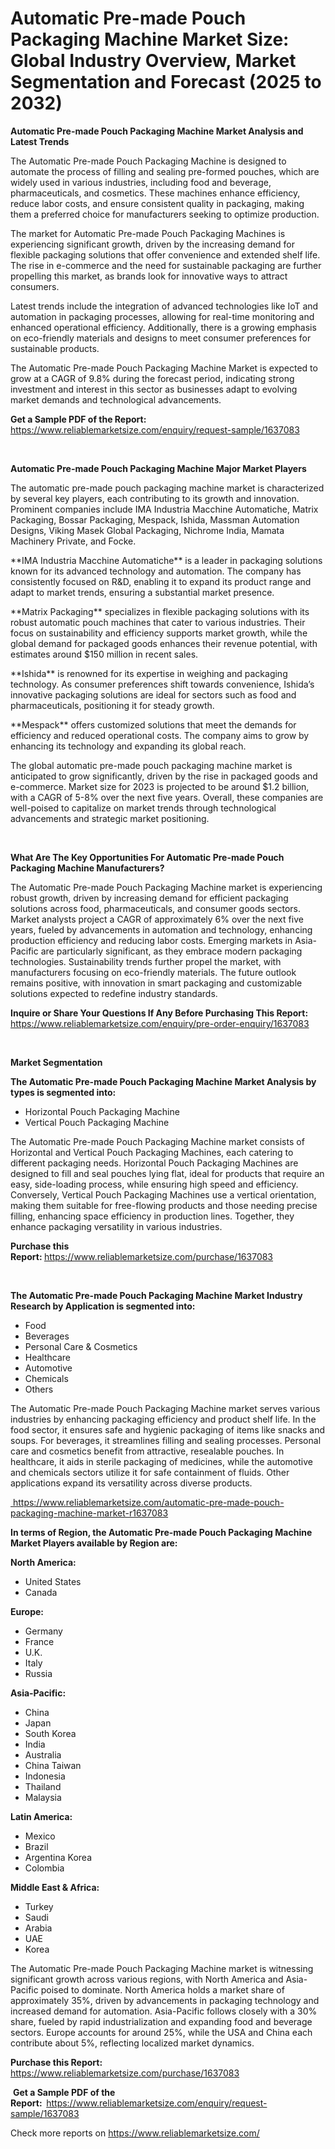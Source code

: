 <p><h1>Automatic Pre-made Pouch Packaging Machine Market Size: Global Industry Overview, Market Segmentation and Forecast (2025 to 2032)</h1></p><p><strong>Automatic Pre-made Pouch Packaging Machine Market Analysis and Latest Trends</strong></p>
<p><p>The Automatic Pre-made Pouch Packaging Machine is designed to automate the process of filling and sealing pre-formed pouches, which are widely used in various industries, including food and beverage, pharmaceuticals, and cosmetics. These machines enhance efficiency, reduce labor costs, and ensure consistent quality in packaging, making them a preferred choice for manufacturers seeking to optimize production.</p><p>The market for Automatic Pre-made Pouch Packaging Machines is experiencing significant growth, driven by the increasing demand for flexible packaging solutions that offer convenience and extended shelf life. The rise in e-commerce and the need for sustainable packaging are further propelling this market, as brands look for innovative ways to attract consumers. </p><p>Latest trends include the integration of advanced technologies like IoT and automation in packaging processes, allowing for real-time monitoring and enhanced operational efficiency. Additionally, there is a growing emphasis on eco-friendly materials and designs to meet consumer preferences for sustainable products.</p><p>The Automatic Pre-made Pouch Packaging Machine Market is expected to grow at a CAGR of 9.8% during the forecast period, indicating strong investment and interest in this sector as businesses adapt to evolving market demands and technological advancements.</p></p>
<p><strong>Get a Sample PDF of the Report:&nbsp;</strong> <a href="https://www.reliablemarketsize.com/enquiry/request-sample/1637083?utm_campaign=3178&utm_medium=2&utm_source=Github&utm_content=ia&utm_term=23032025&utm_id=automatic-pre-made-pouch-packaging-machine">https://www.reliablemarketsize.com/enquiry/request-sample/1637083</a></p>
<p>&nbsp;</p>
<p><strong>Automatic Pre-made Pouch Packaging Machine Major Market Players</strong></p>
<p><p>The automatic pre-made pouch packaging machine market is characterized by several key players, each contributing to its growth and innovation. Prominent companies include IMA Industria Macchine Automatiche, Matrix Packaging, Bossar Packaging, Mespack, Ishida, Massman Automation Designs, Viking Masek Global Packaging, Nichrome India, Mamata Machinery Private, and Focke.</p><p>**IMA Industria Macchine Automatiche** is a leader in packaging solutions known for its advanced technology and automation. The company has consistently focused on R&D, enabling it to expand its product range and adapt to market trends, ensuring a substantial market presence.</p><p>**Matrix Packaging** specializes in flexible packaging solutions with its robust automatic pouch machines that cater to various industries. Their focus on sustainability and efficiency supports market growth, while the global demand for packaged goods enhances their revenue potential, with estimates around $150 million in recent sales.</p><p>**Ishida** is renowned for its expertise in weighing and packaging technology. As consumer preferences shift towards convenience, Ishida’s innovative packaging solutions are ideal for sectors such as food and pharmaceuticals, positioning it for steady growth.</p><p>**Mespack** offers customized solutions that meet the demands for efficiency and reduced operational costs. The company aims to grow by enhancing its technology and expanding its global reach.</p><p>The global automatic pre-made pouch packaging machine market is anticipated to grow significantly, driven by the rise in packaged goods and e-commerce. Market size for 2023 is projected to be around $1.2 billion, with a CAGR of 5-8% over the next five years. Overall, these companies are well-poised to capitalize on market trends through technological advancements and strategic market positioning.</p></p>
<p>&nbsp;</p>
<p><strong>What Are The Key Opportunities For Automatic Pre-made Pouch Packaging Machine Manufacturers?</strong></p>
<p><p>The Automatic Pre-made Pouch Packaging Machine market is experiencing robust growth, driven by increasing demand for efficient packaging solutions across food, pharmaceuticals, and consumer goods sectors. Market analysts project a CAGR of approximately 6% over the next five years, fueled by advancements in automation and technology, enhancing production efficiency and reducing labor costs. Emerging markets in Asia-Pacific are particularly significant, as they embrace modern packaging technologies. Sustainability trends further propel the market, with manufacturers focusing on eco-friendly materials. The future outlook remains positive, with innovation in smart packaging and customizable solutions expected to redefine industry standards.</p></p>
<p><strong>Inquire or Share Your Questions If Any Before Purchasing This Report:</strong> <a href="https://www.reliablemarketsize.com/enquiry/pre-order-enquiry/1637083?utm_campaign=3178&utm_medium=2&utm_source=Github&utm_content=ia&utm_term=23032025&utm_id=automatic-pre-made-pouch-packaging-machine">https://www.reliablemarketsize.com/enquiry/pre-order-enquiry/1637083</a></p>
<p>&nbsp;</p>
<p><strong>Market Segmentation</strong></p>
<p><strong>The Automatic Pre-made Pouch Packaging Machine Market Analysis by types is segmented into:</strong></p>
<p><ul><li>Horizontal Pouch Packaging Machine</li><li>Vertical Pouch Packaging Machine</li></ul></p>
<p><p>The Automatic Pre-made Pouch Packaging Machine market consists of Horizontal and Vertical Pouch Packaging Machines, each catering to different packaging needs. Horizontal Pouch Packaging Machines are designed to fill and seal pouches lying flat, ideal for products that require an easy, side-loading process, while ensuring high speed and efficiency. Conversely, Vertical Pouch Packaging Machines use a vertical orientation, making them suitable for free-flowing products and those needing precise filling, enhancing space efficiency in production lines. Together, they enhance packaging versatility in various industries.</p></p>
<p><strong>Purchase this Report:&nbsp;</strong><a href="https://www.reliablemarketsize.com/purchase/1637083?utm_campaign=3178&utm_medium=2&utm_source=Github&utm_content=ia&utm_term=23032025&utm_id=automatic-pre-made-pouch-packaging-machine">https://www.reliablemarketsize.com/purchase/1637083</a></p>
<p>&nbsp;</p>
<p><strong>The Automatic Pre-made Pouch Packaging Machine Market Industry Research by Application is segmented into:</strong></p>
<p><ul><li>Food</li><li>Beverages</li><li>Personal Care & Cosmetics</li><li>Healthcare</li><li>Automotive</li><li>Chemicals</li><li>Others</li></ul></p>
<p><p>The Automatic Pre-made Pouch Packaging Machine market serves various industries by enhancing packaging efficiency and product shelf life. In the food sector, it ensures safe and hygienic packaging of items like snacks and soups. For beverages, it streamlines filling and sealing processes. Personal care and cosmetics benefit from attractive, resealable pouches. In healthcare, it aids in sterile packaging of medicines, while the automotive and chemicals sectors utilize it for safe containment of fluids. Other applications expand its versatility across diverse products.</p></p>
<p><a href="https://www.reliablemarketsize.com/automatic-pre-made-pouch-packaging-machine-market-r1637083?utm_campaign=3178&utm_medium=2&utm_source=Github&utm_content=ia&utm_term=23032025&utm_id=automatic-pre-made-pouch-packaging-machine">&nbsp;https://www.reliablemarketsize.com/automatic-pre-made-pouch-packaging-machine-market-r1637083</a></p>
<p><strong>In terms of Region, the Automatic Pre-made Pouch Packaging Machine Market Players available by Region are:</strong></p>
<p>
    <p> <strong> North America: </strong>
        <ul>
            <li>United States</li>
            <li>Canada</li>
        </ul>
        </p> 
    <p> <strong> Europe: </strong>
        <ul>
            <li>Germany</li>
            <li>France</li>
            <li>U.K.</li>
            <li>Italy</li>
            <li>Russia</li>
        </ul>
        </p> 
    <p> <strong> Asia-Pacific: </strong>
        <ul>
            <li>China</li>
            <li>Japan</li>
            <li>South Korea</li>
            <li>India</li>
            <li>Australia</li>
            <li>China Taiwan</li>
            <li>Indonesia</li>
            <li>Thailand</li>
            <li>Malaysia</li>
        </ul>
        </p> 
    <p> <strong> Latin America: </strong>
        <ul>
            <li>Mexico</li>
            <li>Brazil</li>
            <li>Argentina Korea</li>
            <li>Colombia</li>
        </ul>
        </p> 
    <p> <strong> Middle East & Africa: </strong>
        <ul>
            <li>Turkey</li>
            <li>Saudi</li>
            <li>Arabia</li>
            <li>UAE</li>
            <li>Korea</li>
        </ul>
    </p>
    </p>
<p><p>The Automatic Pre-made Pouch Packaging Machine market is witnessing significant growth across various regions, with North America and Asia-Pacific poised to dominate. North America holds a market share of approximately 35%, driven by advancements in packaging technology and increased demand for automation. Asia-Pacific follows closely with a 30% share, fueled by rapid industrialization and expanding food and beverage sectors. Europe accounts for around 25%, while the USA and China each contribute about 5%, reflecting localized market dynamics.</p></p>
<p><strong>Purchase this Report: </strong><a href="https://www.reliablemarketsize.com/purchase/1637083?utm_campaign=3178&utm_medium=2&utm_source=Github&utm_content=ia&utm_term=23032025&utm_id=automatic-pre-made-pouch-packaging-machine">https://www.reliablemarketsize.com/purchase/1637083</a></p>
<p>&nbsp;<strong>Get a Sample PDF of the Report:&nbsp;&nbsp;</strong><a href="https://www.reliablemarketsize.com/enquiry/request-sample/1637083?utm_campaign=3178&utm_medium=2&utm_source=Github&utm_content=ia&utm_term=23032025&utm_id=automatic-pre-made-pouch-packaging-machine">https://www.reliablemarketsize.com/enquiry/request-sample/1637083</a></p>
<p><strong></strong></p>
<p>Check more reports on <a href="https://www.reliablemarketsize.com/?utm_campaign=3178&utm_medium=2&utm_source=Github&utm_content=ia&utm_term=23032025&utm_id=automatic-pre-made-pouch-packaging-machine">https://www.reliablemarketsize.com/</a></p>